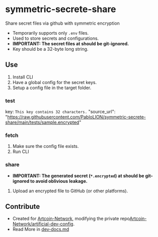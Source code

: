 # symmetric-secrete-share

Share secret files via github with symmetric encryption

- Temporarily supports only `.env` files.
- Used to store secrets and configurations.
- **IMPORTANT: The secret files at should be git-ignored.**
- Key should be a 32-byte long string.

## Use

1. Install CLI
2. Have a global config for the secret keys.
3. Setup a config file in the target folder.

### test

key: `This key contains 32 characters.`
"source_url": "https://raw.githubusercontent.com/PabloLION/symmetric-secrete-share/main/tests/sample.encrypted"

### fetch

1. Make sure the config file exists.
2. Run CLI

### share

- **IMPORTANT: The generated secret (`*.encrypted`) at should be git-ignored to avoid oblivious leakage.**

1. Upload an encrypted file to GitHub (or other platforms).

## Contribute

- Created for [Artcoin-Network](https://github.com/Artcoin-Network/), modifying the private repo[Artcoin-Network/artificial-dev-config](https://github.com/Artcoin-Network/artificial-dev-config).
- Read More in [dev-docs.md](./docs/dev-docs.md)
